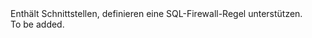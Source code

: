 <Namespace Name="Microsoft.Azure.Management.Sql.Fluent.SqlFirewallRule.Definition">
  <Docs>
    <summary>Enthält Schnittstellen, definieren eine SQL-Firewall-Regel unterstützen.</summary> 
    <remarks>To be added.</remarks>
  </Docs>
</Namespace>

